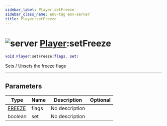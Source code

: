 ```yaml
---
sidebar_label: Player:setFreeze
sidebar_class_name: env-tag env-server
title: Player:setFreeze
---
```


# <img src='/img/wiki/server.png' alt='server' data-tag='env-tag' /> [Player](../player/README.md):setFreeze

```lua
void Player:setFreeze(flags, set)
```

Sets / Unsets the freeze flags<br/>

-----------------
## Parameters

| Type   | Name | Description | Optional |
| ------ | ---- | ----------- | -------: |
| [FREEZE](../freeze/README.md) | flags | No description |   |
| boolean | set | No description |   |
